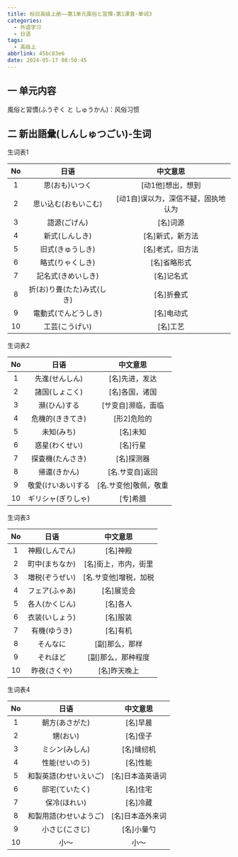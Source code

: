 ```yaml
---
title: 标日高级上册——第1单元風俗と習慣-第1课食-单词3
categories:
  - 外语学习
  - 日语
tags:
  - 高级上
abbrlink: 45bc83e6
date: 2024-05-17 08:50:45
---
```

## 一 单元内容

風俗と習慣(ふうぞく と しゅうかん)：风俗习惯

<!--more-->

## 二 新出語彙(しんしゅつごい)-生词

生词表1

|  No  |            日语            |              中文意思               |
| :--: | :------------------------: | :---------------------------------: |
|  1   |       思(おも)いつく       |          [动1他]想出，想到          |
|  2   |    思い込む(おもいこむ)    | [动1自]误以为，深信不疑，固执地认为 |
|  3   |        語源(ごげん)        |              [名]词源               |
|  4   |       新式(しんしき)       |          [名]新式，新方法           |
|  5   |      旧式(きゅうしき)      |          [名]老式，旧方法           |
|  6   |      略式(りゃくしき)      |            [名]省略形式             |
|  7   |     記名式(きめいしき)     |             [名]记名式              |
|  8   | 折(お)り畳(たた)み式(しき) |             [名]折叠式              |
|  9   |    電動式(でんどうしき)    |             [名]电动式              |
|  10  |       工芸(こうげい)       |              [名]工艺               |

生词表2

|  No  |        日语        |       中文意思        |
| :--: | :----------------: | :-------------------: |
|  1   |   先進(せんしん)   |    [名]先进，发达     |
|  2   |   諸国(しょこく)   |    [名]各国，诸国     |
|  3   |    瀕(ひん)する    |  [サ变自]濒临，面临   |
|  4   |  危機的(ききてき)  |      [形2]危险的      |
|  5   |     未知(みち)     |       [名]未知        |
|  6   |   惑星(わくせい)   |       [名]行星        |
|  7   |  探査機(たんさき)  |      [名]探测器       |
|  8   |    帰還(きかん)    |    [名.サ变自]返回    |
|  9   | 敬愛(けいあい)する | [名.サ变他]敬佩，敬重 |
|  10  | ギリシャ(ぎりしゃ) |       [专]希腊        |

生词表3

|  No  |      日语      |       中文意思        |
| :--: | :------------: | :-------------------: |
|  1   | 神殿(しんでん) |       [名]神殿        |
|  2   | 町中(まちなか) | [名]街上，市内，街里  |
|  3   | 増税(ぞうぜい) | [名.サ变他]增税，加税 |
|  4   | フェア(ふゃあ) |      [名]展览会       |
|  5   | 各人(かくじん) |       [名]各人        |
|  6   | 衣装(いしょう) |       [名]服装        |
|  7   |  有機(ゆうき)  |       [名]有机        |
|  8   |    そんなに    |    [副]那么，那样     |
|  9   |    それほど    |  [副]那么，那种程度   |
|  10  |  昨夜(さくや)  |     [名]昨天晚上      |

生词表4

|  No  |          日语          |     中文意思     |
| :--: | :--------------------: | :--------------: |
|  1   |     朝方(あさがた)     |     [名]早晨     |
|  2   |        甥(おい)        |     [名]侄子     |
|  3   |     ミシン(みしん)     |    [名]缝纫机    |
|  4   |     性能(せいのう)     |     [名]性能     |
|  5   | 和製英語(わせいえいご) | [名]日本造英语词 |
|  6   |     邸宅(ていたく)     |     [名]住宅     |
|  7   |      保冷(ほれい)      |     [名]冷藏     |
|  8   | 和製用語(わせいようご) | [名]日本造外来词 |
|  9   |     小さじ(こさじ)     |    [名]小量勺    |
|  10  |          小～          |       小～       |

